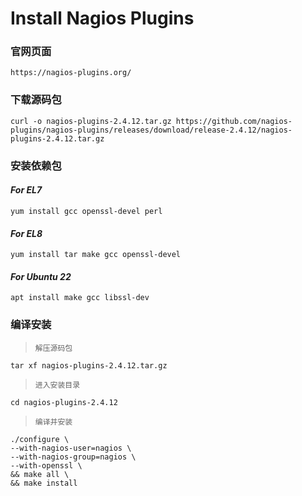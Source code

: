 # Install Nagios Plugins

### 官网页面
```shell
https://nagios-plugins.org/
```

### 下载源码包
```shell
curl -o nagios-plugins-2.4.12.tar.gz https://github.com/nagios-plugins/nagios-plugins/releases/download/release-2.4.12/nagios-plugins-2.4.12.tar.gz
```

### 安装依赖包
#### ***For EL7***
```shell
yum install gcc openssl-devel perl
```
#### ***For EL8***
```shell
yum install tar make gcc openssl-devel
```
#### ***For Ubuntu 22***
```shell
apt install make gcc libssl-dev
```

### 编译安装
>`解压源码包`
```shell
tar xf nagios-plugins-2.4.12.tar.gz
```
>`进入安装目录`
```shell
cd nagios-plugins-2.4.12
```
>`编译并安装`
```shell
./configure \
--with-nagios-user=nagios \
--with-nagios-group=nagios \
--with-openssl \
&& make all \
&& make install
```
